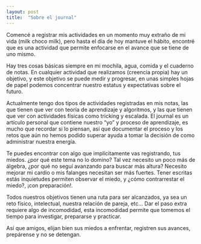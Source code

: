 ```yaml
---
layout: post
title:  "Sobre el journal"
---
```


Comencé a registrar mis actividades en un momento muy extraño de mi vida (milk choco milk), pero hasta el día de hoy mantuve el hábito, encontré que es una actividad que permite enfocarse en el avance que se tiene de uno mismo.

Hay tres cosas básicas siempre en mi mochila, agua, comida y el cuaderno de notas. En cualquier actividad que realizamos (creencia propia) hay un objetivo, y este objetivo se puede medir y progresar, en unas simples hojas de papel podemos concentrar nuestro estatus y expectativas sobre el futuro.

Actualmente tengo dos tipos de actividades registradas en mis notas, las que tienen que ver con teoría de aprendizaje y algoritmos, y las que tienen que ver con actividades físicas como tricking y escalada. El journal es un artículo personal que contiene nuestro “yo” y proceso de aprendizaje, es mucho que recordar si lo piensan, así que documentar el proceso y los retos que aún no hemos podido superar ayuda a tomar la decisión de como administrar nuestra energía.

Te puedes encontrar con algo que implícitamente vas registrando, tus miedos. ¿por qué este tema no lo domino? Tal vez necesito un poco más de álgebra, ¿por qué no seguí avanzando para buscar más altura? Necesito mejorar mi cardio o mis falanges necesitan ser más fuertes. Tener escritas estás inquietudes permiten observar el miedo, y ¿cómo contrarrestar el miedo?, ¡con preparación!.

Todos nuestros objetivos tienen una ruta para ser alcanzados, ya sea un reto físico, intelectual, nuestra relación de pareja, etc… Dar el paso extra requiere algo de incomodidad, esta incomodidad permite que tomemos el tiempo para investigar, prepararse y practicar.

Así que amigos, elijan bien sus miedos a enfrentar, registren sus avances, prepárense y no se detengan.
